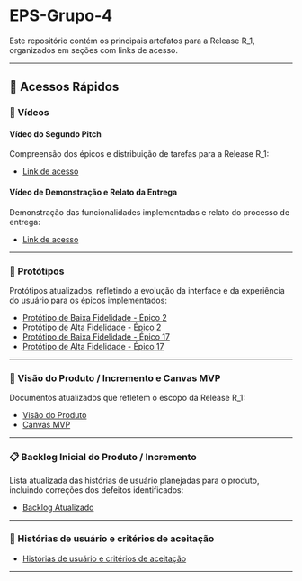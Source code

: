 # EPS-Grupo-4

Este repositório contém os principais artefatos para a Release R_1, organizados em seções com links de acesso.


---

## 🔗 Acessos Rápidos

### 🎥 Vídeos

#### Vídeo do Segundo Pitch

Compreensão dos épicos e distribuição de tarefas para a Release R_1:

- [Link de acesso](https://link-para-prototipo-baixa)

#### Vídeo de Demonstração e Relato da Entrega

Demonstração das funcionalidades implementadas e relato do processo de entrega:

- [Link de acesso](https://link-para-prototipo-baixa)

---

### 🎨 Protótipos

Protótipos atualizados, refletindo a evolução da interface e da experiência do usuário para os épicos implementados:

- [Protótipo de Baixa Fidelidade - Épico 2](https://link-para-prototipo-baixa)
- [Protótipo de Alta Fidelidade - Épico 2](https://link-para-prototipo-alta)
- [Protótipo de Baixa Fidelidade - Épico 17](https://link-para-prototipo-baixa)
- [Protótipo de Alta Fidelidade - Épico 17](https://link-para-prototipo-alta)

---

### 🚀 Visão do Produto / Incremento e Canvas MVP

Documentos atualizados que refletem o escopo da Release R_1:

- [Visão do Produto](https://link-para-visao-produto)
- [Canvas MVP](https://link-para-canvas-mvp)

---

### 📋 Backlog Inicial do Produto / Incremento

Lista atualizada das histórias de usuário planejadas para o produto, incluindo correções dos defeitos identificados:

- [Backlog Atualizado](https://link-para-backlog)

---

### 📁 Histórias de usuário e critérios de aceitação

- [Histórias de usuário e critérios de aceitação]([https://link-para-template](https://github.com/users/Mateuszinnn/projects/1))

---
